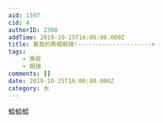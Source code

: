 ```yaml
---
aid: 1597
cid: 4
authorID: 2308
addTime: 2019-10-25T16:00:00.000Z
title: 看我的黑框眼镜!--------------------->
tags:
    - 黑框
    - 眼镜
comments: []
date: 2019-10-25T16:00:00.000Z
category: 水
---
```


蛤蛤蛤

